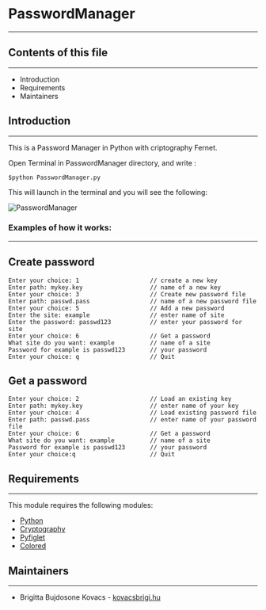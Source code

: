 # PasswordManager
***
## Contents of this file
***
- Introduction
- Requirements
- Maintainers

## Introduction
***
This is a Password Manager in Python with criptography Fernet.

Open Terminal in PasswordManager directory, and write : 
```
$python PasswordManager.py
```
This will launch in the terminal and you will see the following:

![PasswordManager]()

### Examples of how it works:
***

**Create password**
---
```
Enter your choice: 1                    // create a new key
Enter path: mykey.key                   // name of a new key
Enter your choice: 3                    // Create new password file
Enter path: passwd.pass                 // name of a new password file
Enter your choice: 5                    // Add a new password
Enter the site: example                 // enter name of site
Enter the password: passwd123           // enter your password for site
Enter your choice: 6                    // Get a password
What site do you want: example          // name of a site
Password for example is passwd123       // your password 
Enter your choice: q                    // Quit
```

**Get a password**
---
``` 
Enter your choice: 2                    // Load an existing key
Enter path: mykey.key                   // enter name of your key
Enter your choice: 4                    // Load existing password file
Enter path: passwd.pass                 // enter name of your password file
Enter your choice: 6                    // Get a password
What site do you want: example          // name of a site
Password for example is passwd123       // your password
Enter your choice:q                     // Quit
```

## Requirements
***
This module requires the following modules:

- [Python](https://docs.python.org/3/)
- [Cryptography](https://pypi.org/project/cryptography/)
- [Pyfiglet](https://pypi.org/project/pyfiglet/)
- [Colored](https://pypi.org/project/colored/)

## Maintainers
***
- Brigitta Bujdosone Kovacs - [kovacsbrigi.hu](https://kovacsbrigi.hu/)


